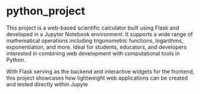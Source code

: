 # python_project
This project is a web-based scientific calculator built using Flask and developed in a Jupyter Notebook environment. It supports a wide range of mathematical operations including trigonometric functions, logarithms, exponentiation, and more. Ideal for students, educators, and developers interested in combining web development with computational tools in Python.

With Flask serving as the backend and interactive widgets for the frontend, this project showcases how lightweight web applications can be created and tested directly within Jupyte
